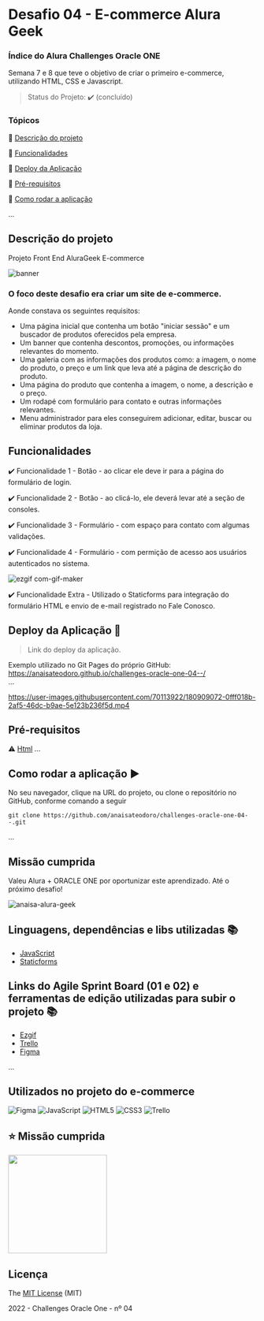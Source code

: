# Desafio 04 - E-commerce Alura Geek 

### Índice do Alura Challenges Oracle ONE

Semana 7 e 8 que teve o objetivo de criar o primeiro e-commerce, utilizando HTML, CSS e Javascript. 

> Status do Projeto: :heavy_check_mark: (concluído)

### Tópicos 

:small_blue_diamond: [Descrição do projeto](#descrição-do-projeto)

:small_blue_diamond: [Funcionalidades](#funcionalidades)

:small_blue_diamond: [Deploy da Aplicação](#deploy-da-aplicação-dash)

:small_blue_diamond: [Pré-requisitos](#pré-requisitos)

:small_blue_diamond: [Como rodar a aplicação](#como-rodar-a-aplicação-arrow_forward)

... 

## Descrição do projeto 

<p align="justify">
  Projeto Front End AluraGeek E-commerce
</p>

![banner](https://user-images.githubusercontent.com/70113922/180909172-ea62eb82-666e-4854-9515-4a3cd009e046.png)


### O foco deste desafio era criar um site de e-commerce. 

<p>Aonde constava os seguintes requisitos:</p>

- Uma página inicial que contenha um botão "iniciar sessão" e um buscador de produtos oferecidos pela empresa.
- Um banner que contenha descontos, promoções, ou informações relevantes do momento.
- Uma galeria com as informações dos produtos como: a imagem, o nome do produto, o preço e um link que leva até a página de descrição do produto.
- Uma página do produto que contenha a imagem, o nome, a descrição e o preço.
- Um rodapé com formulário para contato e outras informações relevantes.
- Menu administrador para eles conseguirem adicionar, editar, buscar ou eliminar produtos da loja.

## Funcionalidades

:heavy_check_mark: Funcionalidade 1  - Botão - ao clicar ele deve ir para a página do formulário de login.

:heavy_check_mark: Funcionalidade 2  - Botão - ao clicá-lo, ele deverá levar até a seção de consoles.

:heavy_check_mark: Funcionalidade 3  - Formulário - com espaço para contato com algumas validações.

:heavy_check_mark: Funcionalidade 4  - Formulário - com permição de acesso aos usuários autenticados no sistema.

![ezgif com-gif-maker](https://user-images.githubusercontent.com/70113922/180909131-626e1778-4f30-40d6-9464-4fa334410c28.gif)


:heavy_check_mark: Funcionalidade Extra  - Utilizado o Staticforms para integração do formulário HTML e envio de e-mail registrado no Fale Conosco. 

## Deploy da Aplicação :dash:

> Link do deploy da aplicação.



Exemplo utilizado no Git Pages do próprio GitHub: https://anaisateodoro.github.io/challenges-oracle-one-04--/  
... 

https://user-images.githubusercontent.com/70113922/180909072-0fff018b-2af5-46dc-b9ae-5e123b236f5d.mp4

## Pré-requisitos
:warning: [Html](https://developer.mozilla.org/pt-BR/docs/Web/HTML)
...
## Como rodar a aplicação :arrow_forward:

No seu navegador, clique na URL do projeto, ou clone o repositório no GitHub, conforme comando a seguir 

```
git clone https://github.com/anaisateodoro/challenges-oracle-one-04--.git
```
... 

## Missão cumprida

Valeu Alura + ORACLE ONE por oportunizar este aprendizado. Até o próximo desafio!

![anaisa-alura-geek](https://user-images.githubusercontent.com/70113922/180910281-9b3abdf8-d5b9-4294-b295-d69dd12220a6.png)

## Linguagens, dependências e libs utilizadas :books:

- [JavaScript](https://developer.mozilla.org/pt-BR/docs/Web/JavaScript)
- [Staticforms](https://www.staticforms.xyz/)

## Links do Agile Sprint Board (01 e 02) e ferramentas de edição utilizadas para subir o projeto :books:
- [Ezgif](https://ezgif.com/)
- [Trello](https://trello.com/invite/b/wwfnkxY8/418bfbf46247da1bea80f40d81ed607b/desafio-04-e-commerce)
- [Figma](https://www.figma.com/file/itJpWbvHxSUcUeMPy1lmof/AluraGeek?node-id=0%3A1)

...
## Utilizados no projeto do e-commerce
![Figma](https://img.shields.io/badge/figma-%23F24E1E.svg?style=for-the-badge&logo=figma&logoColor=white)
![JavaScript](https://img.shields.io/badge/javascript-%23323330.svg?style=for-the-badge&logo=javascript&logoColor=%23F7DF1E)
![HTML5](https://img.shields.io/badge/html5-%23E34F26.svg?style=for-the-badge&logo=html5&logoColor=white)
![CSS3](https://img.shields.io/badge/css3-%231572B6.svg?style=for-the-badge&logo=css3&logoColor=white)
![Trello](https://img.shields.io/badge/Trello-%23026AA7.svg?style=for-the-badge&logo=Trello&logoColor=white)

## ⭐ Missão cumprida
<div align="left">
<img src="https://user-images.githubusercontent.com/70113922/180909229-a3ae72ce-36ec-4627-ac3a-cab3b619f287.png" width="200px" />
</div>

## Licença 

The [MIT License]() (MIT)

2022 - Challenges Oracle One - nº 04

